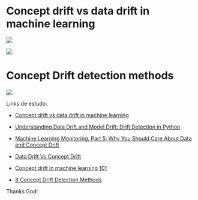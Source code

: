 # Concept drift vs data drift in machine learning

![](https://pbs.twimg.com/media/FANasU2UcAYKzHB?format=jpg&name=small)

![](https://datajello.com/wp-content/uploads/2022/05/Screen-Shot-2022-07-07-at-9.07.46-AM-300x194.png)


# Concept Drift detection methods

![](https://www.aporia.com/wp-content/webp-express/webp-images/uploads/2021/08/8-concept-drift-detection-methods.png.webp)





Links de estudo:

* [Concept drift vs data drift in machine learning](https://analyticsindiamag.com/concept-drift-vs-data-drift-in-machine-learning/)

* [Understanding Data Drift and Model Drift: Drift Detection in Python](https://www.datacamp.com/tutorial/understanding-data-drift-model-drift)

* [Machine Learning Monitoring, Part 5: Why You Should Care About Data and Concept Drift](https://www.evidentlyai.com/blog/machine-learning-monitoring-data-and-concept-drift)

* [Data Drift Vs Concept Drift](https://divedeep.ai/data-drift-vs-concept-drift/)

* [Concept drift in machine learning 101](https://www.aporia.com/blog/concept-drift-in-machine-learning-101/)

* [8 Concept Drift Detection Methods](https://www.aporia.com/learn/data-drift/concept-drift-detection-methods/)




Thanks God! 
